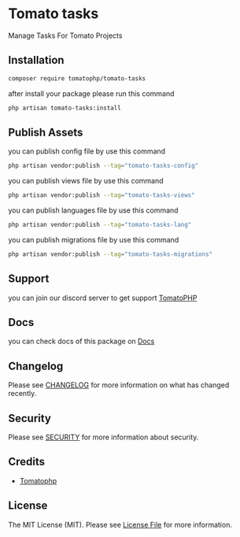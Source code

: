 # Tomato tasks

Manage Tasks For Tomato Projects

## Installation

```bash
composer require tomatophp/tomato-tasks
```
after install your package please run this command

```bash
php artisan tomato-tasks:install
```

## Publish Assets

you can publish config file by use this command

```bash
php artisan vendor:publish --tag="tomato-tasks-config"
```

you can publish views file by use this command

```bash
php artisan vendor:publish --tag="tomato-tasks-views"
```

you can publish languages file by use this command

```bash
php artisan vendor:publish --tag="tomato-tasks-lang"
```

you can publish migrations file by use this command

```bash
php artisan vendor:publish --tag="tomato-tasks-migrations"
```

## Support

you can join our discord server to get support [TomatoPHP](https://discord.gg/Xqmt35Uh)

## Docs

you can check docs of this package on [Docs](https://docs.tomatophp.com/plugins/laravel-package-generator)

## Changelog

Please see [CHANGELOG](CHANGELOG.md) for more information on what has changed recently.

## Security

Please see [SECURITY](SECURITY.md) for more information about security.

## Credits

- [Tomatophp](mailto:info@3x1.io)

## License

The MIT License (MIT). Please see [License File](LICENSE.md) for more information.
